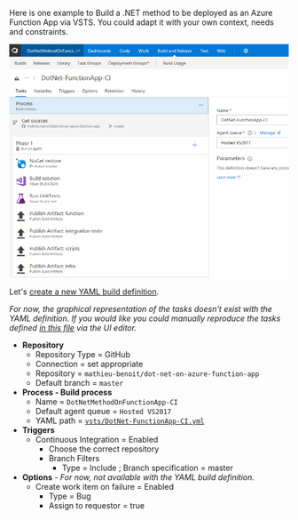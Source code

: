 Here is one example to Build a .NET method to be deployed as an Azure Function App via VSTS. You could adapt it with your own context, needs and constraints.

![Build Overview](/docs/imgs/DotNet-FunctionApp-CI.PNG)

Let's [create a new YAML build definition](https://docs.microsoft.com/en-us/vsts/build-release/actions/build-yaml#manually-create-a-yaml-build-definition).

*For now, the graphical representation of the tasks doesn't exist with the YAML definition. If you would like you could manually reproduce the tasks defined [in this file](../vsts/DotNet-FunctionApp-CI.yml) via the UI editor.*

- **Repository**
  - Repository Type = GitHub
  - Connection = set appropriate
  - Repository = `mathieu-benoit/dot-net-on-azure-function-app`
  - Default branch = `master`
- **Process - Build process**
  - Name = `DotNetMethodOnFunctionApp-CI`
  - Default agent queue = `Hosted VS2017`
  - YAML path = [`vsts/DotNet-FunctionApp-CI.yml`](../vsts/DotNet-FunctionApp-CI.yml)
- **Triggers**
  - Continuous Integration = Enabled
    - Choose the correct repository
    - Branch Filters
      - Type = Include ; Branch specification = master
- **Options** - *For now, not available with the YAML build definition.*
  - Create work item on failure = Enabled
    - Type = Bug
    - Assign to requestor = true